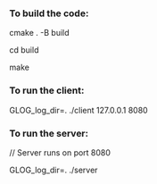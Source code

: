 ### To build the code:

cmake . -B build

cd build

make

### To run the client:

GLOG_log_dir=. ./client 127.0.0.1 8080

### To run the server:

// Server runs on port 8080

GLOG_log_dir=. ./server